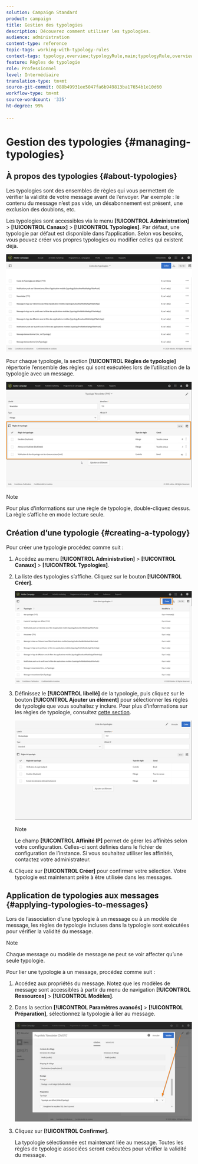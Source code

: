 ```yaml
---
solution: Campaign Standard
product: campaign
title: Gestion des typologies
description: Découvrez comment utiliser les typologies.
audience: administration
content-type: reference
topic-tags: working-with-typology-rules
context-tags: typology,overview;typologyRule,main;typologyRule,overview
feature: Règles de typologie
role: Professionnel
level: Intermédiaire
translation-type: tm+mt
source-git-commit: 088b49931ee5047fa6b949813ba17654b1e10d60
workflow-type: tm+mt
source-wordcount: '335'
ht-degree: 99%

---
```



# Gestion des typologies {#managing-typologies}

## À propos des typologies {#about-typologies}

Les typologies sont des ensembles de règles qui vous permettent de vérifier la validité de votre message avant de l’envoyer. Par exemple : le contenu du message n’est pas vide, un désabonnement est présent, une exclusion des doublons, etc.

Les typologies sont accessibles via le menu **[!UICONTROL Administration]** > **[!UICONTROL Canaux]** > **[!UICONTROL Typologies]**. Par défaut, une typologie par défaut est disponible dans l’application. Selon vos besoins, vous pouvez créer vos propres typologies ou modifier celles qui existent déjà.

![](assets/typologies-list.png)

Pour chaque typologie, la section **[!UICONTROL Règles de typologie]** répertorie l’ensemble des règles qui sont exécutées lors de l’utilisation de la typologie avec un message.

![](assets/typology_typo-rule-list.png)

>[!NOTE]
>
>Pour plus d’informations sur une règle de typologie, double-cliquez dessus. La règle s’affiche en mode lecture seule.

## Création d’une typologie {#creating-a-typology}

Pour créer une typologie procédez comme suit :

1. Accédez au menu **[!UICONTROL Administration]** > **[!UICONTROL Canaux]** > **[!UICONTROL Typologies]**.

1. La liste des typologies s’affiche. Cliquez sur le bouton **[!UICONTROL Créer]**.

   ![](assets/typologies-create.png)

1. Définissez le **[!UICONTROL libellé]** de la typologie, puis cliquez sur le bouton **[!UICONTROL Ajouter un élément]** pour sélectionner les règles de typologie que vous souhaitez y inclure. Pour plus d’informations sur les règles de typologie, consultez [cette section](../../sending/using/managing-typology-rules.md).

   ![](assets/typology_addrules.png)

   >[!NOTE]
   >
   >Le champ **[!UICONTROL Affinité IP]** permet de gérer les affinités selon votre configuration. Celles-ci sont définies dans le fichier de configuration de l’instance. Si vous souhaitez utiliser les affinités, contactez votre administrateur.

1. Cliquez sur **[!UICONTROL Créer]** pour confirmer votre sélection. Votre typologie est maintenant prête à être utilisée dans les messages.

## Application de typologies aux messages {#applying-typologies-to-messages}

Lors de l’association d’une typologie à un message ou à un modèle de message, les règles de typologie incluses dans la typologie sont exécutées pour vérifier la validité du message.

>[!NOTE]
>
>Chaque message ou modèle de message ne peut se voir affecter qu’une seule typologie.

Pour lier une typologie à un message, procédez comme suit :

1. Accédez aux propriétés du message. Notez que les modèles de message sont accessibles à partir du menu de navigation **[!UICONTROL Ressources]** > **[!UICONTROL Modèles]**.

1. Dans la section **[!UICONTROL Paramètres avancés]** > **[!UICONTROL Préparation]**, sélectionnez la typologie à lier au message.

   ![](assets/typology_message.png)

1. Cliquez sur **[!UICONTROL Confirmer]**.

   La typologie sélectionnée est maintenant liée au message. Toutes les règles de typologie associées seront exécutées pour vérifier la validité du message.

